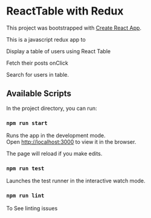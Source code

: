 # ReactTable with Redux

This project was bootstrapped with [Create React App](https://github.com/facebook/create-react-app).

 This is a javascript redux app to 
 
 Display a table of users using React Table 
 
 Fetch their posts onClick
 
 Search for users in table.
 
## Available Scripts

In the project directory, you can run:

### `npm run start`

Runs the app in the development mode.\
Open [http://localhost:3000](http://localhost:3000) to view it in the browser.

The page will reload if you make edits.

### `npm run test`

Launches the test runner in the interactive watch mode.

### `npm run lint`
To See linting issues